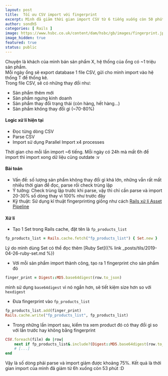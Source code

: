 ```yaml
---
layout: post
title:  Tối ưu CSV import với fingerprint
excerpt: Mình đã giảm thời gian import CSV từ 6 tiếng xuống còn 50 phút với kĩ thuật fingerprint.
author: sondh5
categories: [ Rails ]
image: https://www.hsbc.co.uk/content/dam/hsbc/gb/images/fingerprint.jpg
image_hidden: true
featured: true
status: public
---
```


Chuyện là khách của mình bán sản phẩm X, hệ thống của ổng có ~1 triệu sản phẩm.  
Mỗi ngày ổng sẽ export database 1 file CSV, gửi cho mình import vào hệ thống T để thống kê.  
Trong file CSV, sẽ có những thay đổi như:
- Sản phẩm thêm mới
- Sản phẩm ngưng kinh doanh
- Sản phẩm thay đổi trạng thái (còn hàng, hết hàng...)
- Sản phẩm không thay đổi gì (~70-80%)

#### Logic xử lí hiện tại
- Đọc từng dòng CSV
- Parse CSV
- Import sử dụng Parallel Import x4 processes

Thời gian cho mỗi lần import ~6 tiếng. Mỗi ngày có 24h mà mất 6h để import thì import xong dữ liệu cũng outdate :v 

#### Bài toán
- Vấn đề: số lượng sản phẩm không thay đổi gì khá lớn, những vẫn rất mất nhiều thời gian để đọc, parse rồi check trùng lặp  
- Ý tưởng: Check trùng lặp trước khi parse, vậy thì chỉ cần parse và import 20-30% số dòng thay vì 100% như trước đây
- Kỹ thuật: Sử dụng kĩ thuật fingerprinting giống như cách [Rails xử lí Asset Pipeline](https://guides.rubyonrails.org/asset_pipeline.html#what-is-fingerprinting-and-why-should-i-care-questionmark)

#### Xử lí
- Tạo 1 Set trong Rails cache, đặt tên là `fp_products_list`
```ruby
fp_products_list = Rails.cache.fetch("fp_products_list") { Set.new } 
```
Lý do mình dùng Set có thể đọc thêm [Ruby Set]({% link _posts/tils/2019-04-26-ruby-set.md %})  


- Với mỗi sản phẩm import thành công, tạo ra 1 fingerprint cho sản phẩm đó
```ruby
finger_print = Digest::MD5.base64digest(row.to_json)
```
mình sử dụng `base64digest` vì nó ngắn hơn, sẽ tiết kiệm size hơn so với `hexdigest`  

- Đưa fingerprint vào `fp_products_list`
```ruby
fp_products_list.add(finger_print)
Rails.cache.write("fp_products_list", fp_products_list)
```

- Trong những lần import sau, kiểm tra xem product đó có thay đổi gì so với lần trước hay không bằng fingerprint  
```ruby
CSV.foreach(file) do |row|
    next if fp_products_list&.include?(Digest::MD5.base64digest(row.to_json))
    # [...]
end
```
Vậy là số dòng phải parse và import giảm được khoảng 75%. Kết quả là thời gian import của mình đã giảm từ 6h xuống còn 53 phút :D 
